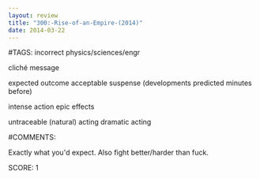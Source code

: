 ```yaml
---
layout: review
title: "300:-Rise-of-an-Empire-(2014)"
date: 2014-03-22
---
```


#TAGS:
incorrect physics/sciences/engr

cliché message

expected outcome
acceptable suspense (developments predicted minutes before)

intense action
epic effects

untraceable (natural) acting
dramatic acting

#COMMENTS:

Exactly what you'd expect. Also fight better/harder than fuck.





SCORE:
1
